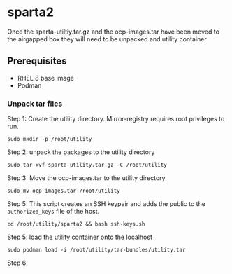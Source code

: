 # sparta2
Once the sparta-utiltiy.tar.gz and the ocp-images.tar have been moved to the airgapped box they will need to be unpacked and utility container

## Prerequisites
- RHEL 8 base image
- Podman

### Unpack tar files
Step 1: Create the utility directory. Mirror-registry requires root privileges to run.  

`sudo mkdir -p /root/utility`

Step 2: unpack the packages to the utility directory

`sudo tar xvf sparta-utility.tar.gz -C /root/utility`

Step 3: Move the ocp-images.tar to the utility directory

`sudo mv ocp-images.tar /root/utility`

Step 5: This script creates an SSH keypair and adds the public to the `authorized_keys` file of the host.

`cd /root/utility/sparta2 && bash ssh-keys.sh`

Step 5: load the utility container onto the localhost

`sudo podman load -i /root/utility/tar-bundles/utility.tar`

Step 6: 

